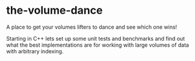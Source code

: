 the-volume-dance
================

A place to get your volumes lifters to dance and see which one wins!


Starting in C++ lets set up some unit tests and benchmarks and find out what the best implementations are for working with large volumes of data with arbitrary indexing.
